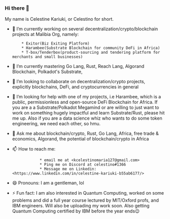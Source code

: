 ### Hi there 👋

<!--
**kcelestinomaria/kcelestinomaria** is a ✨ _special_ ✨ repository because its `README.md` (this file) appears on your GitHub profile.-->

My name is Celestine Kariuki, or Celestino for short.

- 🔭 I’m currently working on several decentralization/crypto/blockchain projects at Malibia Org, namely:

          * Exitor(Biz Exiting Platform)
          * Harambee(Substrate Blockchain for community DeFi in Africa)
          * T-box/Tenderbox(product-sourcing and tendering platform for merchants and small businesses)
          
- 🌱 I’m currently mastering Go Lang, Rust, Reach Lang, Algorand Blockchain, Polkadot's Substrate, 
- 👯 I’m looking to collaborate on decentralization/crypto projects, explicitly blockchains, DeFi, and cryptocurrencies in general
- 🤔 I’m looking for help with one of my projects, i.e Harambee, which is a public, permissionless and open-source DeFi Blockchain for Africa. If you are a a Substrate/Polkadot Megamind or are willing to just want to work on something hugely impactful and learn Substrate/Rust, please hit me up. Also if you are a data science whiz who wants to do some token engineering, we need each other, so hmu.
- 💬 Ask me about blockchain/crypto, Rust, Go Lang, Africa, free trade & economics, Algorand, the potential of blockchain/crypto in Africa
- 📫 How to reach me:

                  * email me at <kcelestinomaria127@gmail.com>
                  * Ping me on Discord at celestino#1366
                  * Message me on Linkedin:<https://www.linkedin.com/in/celestine-kariuki-b55ab6177/>
                 
- 😄 Pronouns: I am a gentleman, lol
- ⚡ Fun fact: I am also interested in Quantum Computing, worked on some problems and did a full year course lectured by MIT/Oxford profs, and IBM engineers. Will also be uploading my work soon. Also getting Quantum Computing certified by IBM before the year ends😉

